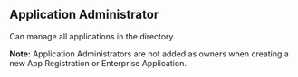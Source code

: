 ## Application Administrator

Can manage all applications in the directory.

**Note:** Application Administrators are not added as owners when creating a new App Registration or Enterprise Application.